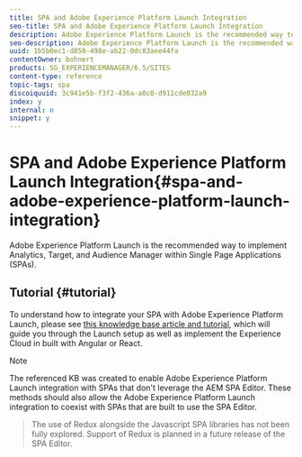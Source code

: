 ```yaml
---
title: SPA and Adobe Experience Platform Launch Integration
seo-title: SPA and Adobe Experience Platform Launch Integration
description: Adobe Experience Platform Launch is the recommended way to implement Analytics, Target, and Audience Manager within SPAs.
seo-description: Adobe Experience Platform Launch is the recommended way to implement Analytics, Target, and Audience Manager within SPAs.
uuid: 1b5b0ec1-d850-498e-ab22-0dc83aee44fa
contentOwner: bohnert
products: SG_EXPERIENCEMANAGER/6.5/SITES
content-type: reference
topic-tags: spa
discoiquuid: 3c941e5b-f3f2-436a-a0c0-d911cde032a9
index: y
internal: n
snippet: y
---
```


# SPA and Adobe Experience Platform Launch Integration{#spa-and-adobe-experience-platform-launch-integration}

Adobe Experience Platform Launch is the recommended way to implement Analytics, Target, and Audience Manager within Single Page Applications (SPAs).

## Tutorial {#tutorial}

To understand how to integrate your SPA with Adobe Experience Platform Launch, please see [this knowledge base article and tutorial](https://helpx.adobe.com/experience-manager/kt/integration/using/launch-reference-architecture-SPA-tutorial-implement.html), which will guide you through the Launch setup as well as implement the Experience Cloud in built with Angular or React.

>[!NOTE]
>
>The referenced KB was created to enable Adobe Experience Platform Launch integration with SPAs that don't leverage the AEM SPA Editor. These methods should also allow the Adobe Experience Platform Launch integration to coexist with SPAs that are built to use the SPA Editor.  

>
>The use of Redux alongside the Javascript SPA libraries has not been fully explored. Support of Redux is planned in a future release of the SPA Editor.

